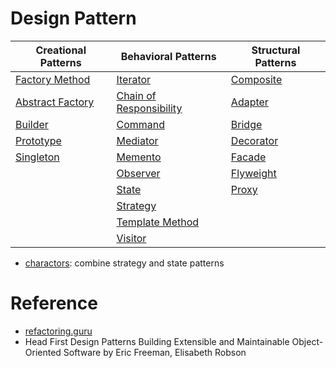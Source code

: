 # Design Pattern

| Creational Patterns | Behavioral Patterns | Structural Patterns |
|---------------------|---------------------|---------------------|
| [Factory Method](./creational/factory.py) | [Iterator](./behavioral/iterator.py) | [Composite](./structural/composite.py) |
| [Abstract Factory](./creational/abstract_factory.py) | [Chain of Responsibility](./behavioral/chain_of_responsibility.py) | [Adapter](./structural/adapter.py) |
| [Builder](./creational/builder.py) | [Command](./behavioral/command.py) | [Bridge](./structural/bridge.py) |
| [Prototype](./creational/prototype.py) | [Mediator](./behavioral/mediator.py) | [Decorator](./structural/decorator.py) |
| [Singleton](./creational/singleton.py) | [Memento](./behavioral/memento.py) | [Facade](./structural/facade.py) |
|  | [Observer](./behavioral/observer.py) | [Flyweight](./structural/flyweight.py) |
|  | [State](./behavioral/state.py) | [Proxy](./structural/proxy.py) |
|  | [Strategy](./behavioral/strategy.py) |  |
|  | [Template Method](./behavioral/template_method.py) |  |
|  | [Visitor](./behavioral/visitor.py) |  |

* [charactors](./charactors/): combine strategy and state patterns

# Reference
* [refactoring.guru](https://refactoring.guru/design-patterns)
* Head First Design Patterns Building Extensible and Maintainable Object-Oriented Software by Eric Freeman, Elisabeth Robson